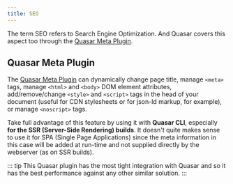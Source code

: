 ```yaml
---
title: SEO
---
```


The term SEO refers to Search Engine Optimization. And Quasar covers this aspect too through the [Quasar Meta Plugin](/quasar-plugins/meta).

## Quasar Meta Plugin

The [Quasar Meta Plugin](/quasar-plugins/meta) can dynamically change page title, manage `<meta>` tags, manage `<html>` and `<body>` DOM element attributes, add/remove/change `<style>` and `<script>` tags in the head of your document (useful for CDN stylesheets or for json-ld markup, for example), or manage `<noscript>` tags.

Take full advantage of this feature by using it with **Quasar CLI**, especially **for the SSR (Server-Side Rendering) builds**. It doesn't quite makes sense to use it for SPA (Single Page Applications) since the meta information in this case will be added at run-time and not supplied directly by the webserver (as on SSR builds).

::: tip
This Quasar plugin has the most tight integration with Quasar and so it has the best performance against any other similar solution.
:::

